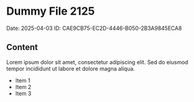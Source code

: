 # Dummy File 2125

Date: 2025-04-03
ID: CAE9CB75-EC2D-4446-B050-2B3A9845ECA8

## Content

Lorem ipsum dolor sit amet, consectetur adipiscing elit.
Sed do eiusmod tempor incididunt ut labore et dolore magna aliqua.

* Item 1
* Item 2
* Item 3
